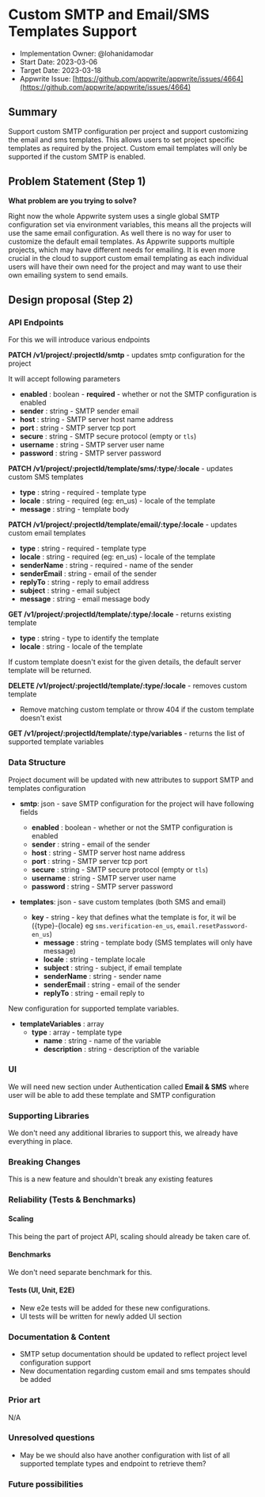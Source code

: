 # Custom SMTP and Email/SMS Templates Support

- Implementation Owner: @lohanidamodar
- Start Date: 2023-03-06
- Target Date: 2023-03-18
- Appwrite Issue: [https://github.com/appwrite/appwrite/issues/4664](https://github.com/appwrite/appwrite/issues/4664)

## Summary

[summary]: #summary

Support custom SMTP configuration per project and support customizing the email and sms templates. This allows users to set project specific templates as required by the project. Custom email templates will only be supported if the custom SMTP is enabled.

## Problem Statement (Step 1)

[problem-statement]: #problem-statement

**What problem are you trying to solve?**

Right now the whole Appwrite system uses a single global SMTP configuration set via environment variables, this means all the projects will use the same email configuration. As well there is no way for user to customize the default email templates. As Appwrite supports multiple projects, which may have different needs for emailing. It is even more crucial in the cloud to support custom email templating as each individual users will have their own need for the project and may want to use their own emailing system to send emails.

## Design proposal (Step 2)

[design-proposal]: #design-proposal

### API Endpoints

For this we will introduce various endpoints

**PATCH /v1/project/:projectId/smtp**       - updates smtp configuration for the project

It will accept following parameters

- **enabled** : boolean - **required** - whether or not the SMTP configuration is enabled
- **sender** : string - SMTP sender email
- **host** : string - SMTP server host name address
- **port** : string - SMTP server tcp port
- **secure** : string - SMTP secure protocol (empty or `tls`)
- **username** : string - SMTP server user name
- **password** : string - SMTP server password

**PATCH /v1/project/:projectId/template/sms/:type/:locale** - updates custom SMS templates

- **type** : string - required - template type
- **locale** : string - required (eg: en_us) - locale of the template
- **message** : string - template body

**PATCH /v1/project/:projectId/template/email/:type/:locale** - updates custom email templates

- **type** : string - required - template type
- **locale** : string - required (eg: en_us) - locale of the template
- **senderName** : string - required - name of the sender
- **senderEmail** : string - email of the sender
- **replyTo** : string - reply to email address
- **subject** : string - email subject
- **message** : string - email message body

**GET /v1/project/:projectId/template/:type/:locale** - returns existing template

- **type** : string - type to identify the template
- **locale** : string - locale of the template

If custom template doesn't exist for the given details, the default server template will be returned.

**DELETE /v1/project/:projectId/template/:type/:locale** - removes custom template
- Remove matching custom template or throw 404 if the custom template doesn't exist

**GET /v1/project/:projectId/template/:type/variables** - returns the list of supported template variables

### Data Structure

Project document will be updated with new attributes to support SMTP and templates configuration

- **smtp**: json - save SMTP configuration for the project will have following fields
    - **enabled** : boolean - whether or not the SMTP configuration is enabled
    - **sender** : string - email of the sender
    - **host** : string - SMTP server host name address
    - **port** : string - SMTP server tcp port
    - **secure** : string - SMTP secure protocol (empty or `tls`)
    - **username** : string - SMTP server user name
    - **password** : string - SMTP server password

- **templates**: json - save custom templates (both SMS and email)
    - **key** - string - key that defines what the template is for, it wil be ({type}-{locale} eg `sms.verification-en_us`, `email.resetPassword-en_us`)
        - **message** : string - template body (SMS templates will only have message)
        - **locale** : string - template locale
        - **subject** : string - subject, if email template
        - **senderName** : string - sender name
        - **senderEmail** : string - email of the sender
        - **replyTo** : string - email reply to

New configuration for supported template variables.

- **templateVariables** : array
    - **type** : array - template type
        - **name** : string - name of the variable
        - **description** : string - description of the variable

### UI

We will need new section under Authentication called **Email & SMS** where user will be able to add these template and SMTP configuration

### Supporting Libraries

We don't need any additional libraries to support this, we already have everything in place.

### Breaking Changes

This is a new feature and shouldn't break any existing features

### Reliability (Tests & Benchmarks)

#### Scaling

This being the part of project API, scaling should already be taken care of.

#### Benchmarks

We don't need separate benchmark for this.

#### Tests (UI, Unit, E2E)

- New e2e tests will be added for these new configurations.
- UI tests will be written for newly added UI section

### Documentation & Content

- SMTP setup documentation should be updated to reflect project level configuration support
- New documentation regarding custom email and sms tempates should be added

### Prior art

[prior-art]: #prior-art

<!--

Discuss prior art, both the good and the bad, in relation to this proposal.
A few examples of what this can include are:

- Does this functionality exist in other software, and what experience has their community had?
- For other teams: What lessons can we learn from what other communities have done here?
- Papers: Are there any published papers or great posts that discuss this? If you have some relevant papers to refer to, this can serve as a more detailed theoretical background.

This section is intended to encourage you as an author to think about the
lessons from other software, provide readers of your RFC with a fuller picture.
If there is no prior art, that is fine - your ideas are interesting to us, whether they are brand new or an adaptation from other software.

Write your answer below.
-->

N/A

### Unresolved questions

[unresolved-questions]: #unresolved-questions

<!-- What parts of the design do you expect to resolve through the RFC process before this gets merged? -->

<!-- Write your answer below. -->

- May be we should also have another configuration with list of all supported template types and endpoint to retrieve them?

### Future possibilities

[future-possibilities]: #future-possibilities

<!-- This is also a good place to "dump ideas" if they are out of scope for the RFC you are writing but otherwise related. -->

<!-- Write your answer below. -->
